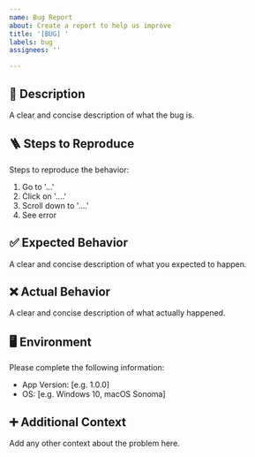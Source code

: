 ```yaml
---
name: Bug Report
about: Create a report to help us improve
title: '[BUG] '
labels: bug
assignees: ''

---
```


## 🐞 Description
A clear and concise description of what the bug is.

## 🪜 Steps to Reproduce
Steps to reproduce the behavior:
1. Go to '...'
2. Click on '....'
3. Scroll down to '....'
4. See error

## ✅ Expected Behavior
A clear and concise description of what you expected to happen.

## ❌ Actual Behavior
A clear and concise description of what actually happened.

## 🖥️ Environment
Please complete the following information:
 - App Version: [e.g. 1.0.0]
 - OS: [e.g. Windows 10, macOS Sonoma]

## ➕ Additional Context
Add any other context about the problem here.
